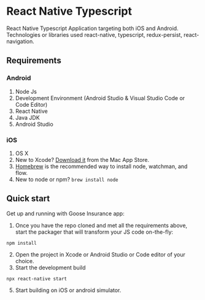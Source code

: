 # React Native Typescript
React Native Typescript Application targeting both iOS and Android.
Technologies or libraries used react-native, typescript, redux-persist, 
react-navigation.

## Requirements

### Android

1. Node Js
2. Development Environment (Android Studio & Visual Studio Code or Code Editor)
3. React Native 
4. Java JDK
5. Android Studio

### iOS

1. OS X
2. New to Xcode?  [Download it](https://developer.apple.com/xcode/downloads/) from the Mac App Store.
3. [Homebrew](http://brew.sh/) is the recommended way to install node, watchman, and flow.
4. New to node or npm? `brew install node`

## Quick start

Get up and running with Goose Insurance app:

1. Once you have the repo cloned and met all the requirements above, start the
packager that will transform your JS code on-the-fly:
```
npm install
```
2. Open the project in Xcode or Android Studio or Code editor of your choice.
3. Start the development build
```
npx react-native start
```
5. Start building on iOS or android simulator.
